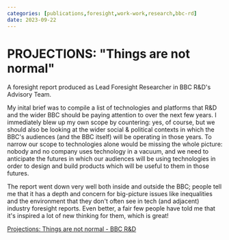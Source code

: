 ```yaml
---
categories: [publications,foresight,work-work,research,bbc-rd]
date: 2023-09-22
---
```


# PROJECTIONS: "Things are not normal"

A foresight report produced as Lead Foresight Researcher in BBC R&D's Advisory Team.

My inital brief was to compile a list of technologies and platforms that R&D and the wider BBC should be paying attention to over the next few years. I immediately blew up my own scope by countering: yes, of course, but we should also be looking at the wider social & political contexts in which the BBC's audiences (and the BBC itself) will be operating in those years. To narrow our scope to technologies alone would be missing the whole picture: nobody and no company uses technology in a vacuum, and we need to anticipate the futures in which our audiences will be using technologies in order to design and build products which will be useful to them in those futures.

The report went down very well both inside and outside the BBC; people tell me that it has a depth and concern for big-picture issues like inequalities and the environment that they don't often see in tech (and adjacent) industry foresight reports. Even better, a fair few people have told me that it's inspired a lot of new thinking for them, which is great!

[Projections: Things are not normal - BBC R&D](https://www.bbc.co.uk/rd/blog/2023-10-projections-things-are-not-normal)